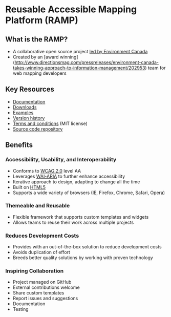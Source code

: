 # Reusable Accessible Mapping Platform (RAMP) 

## What is the RAMP?

* A collaborative open source project [led by Environment Canada](#Rampmandate)
* Created by an [award winning] (http://www.directionsmag.com/pressreleases/environment-canada-takes-winning-approach-to-information-management/202953) team for web mapping developers

## Key Resources

* [Documentation](#link)
* [Downloads](#download)
* [Examples](#examples)
* [Version history](#vhistory)
* [Terms and conditions](#coniditons) (MIT license)
* [Source code repository](#code)

## Benefits

### Accessibility, Usability, and Interoperability

* Conforms to [WCAG 2.0](http://www.w3.org/TR/WCAG20/) level AA
* Leverages [WAI-ARIA](http://www.w3.org/TR/wai-aria/) to further enhance accessibility
* Iterative approach to design, adapting to change all the time
* Built on [HTML5](http://www.w3.org/TR/html5/)
* Supports a wide variety of browsers (IE, Firefox, Chrome, Safari, Opera)

### Themeable and Reusable

* Flexible framework that supports custom templates and widgets
* Allows teams to reuse their work across multiple projects

### Reduces Development Costs

* Provides with an out-of-the-box solution to reduce development costs
* Avoids duplication of effort
* Breeds better quality solutions by working with proven technology

### Inspiring Collaboration

* Project managed on GitHub
* External contributions welcome
 * Share custom templates
 * Report issues and suggestions
 * Documentation
 * Testing
